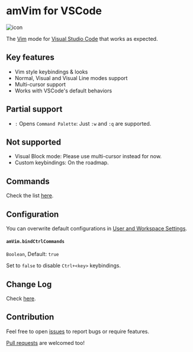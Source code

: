 # amVim for VSCode

![icon](images/icon.png)

The [Vim](http://www.vim.org/) mode for [Visual Studio Code](https://code.visualstudio.com/) that works as expected.


## Key features

- Vim style keybindings & looks
- Normal, Visual and Visual Line modes support
- Multi-cursor support
- Works with VSCode's default behaviors

## Partial support

- `:` Opens `Command Palette`: Just `:w` and `:q` are supported.

## Not supported

- Visual Block mode: Please use multi-cursor instead for now.
- Custom keybindings: On the roadmap.


## Commands

Check the list [here](https://github.com/aioutecism/amVim-for-VSCode/issues/1).


## Configuration

You can overwrite default configurations in
[User and Workspace Settings](https://code.visualstudio.com/docs/customization/userandworkspace).

#### `amVim.bindCtrlCommands`

`Boolean`, Default: `true`

Set to `false` to disable `Ctrl+<key>` keybindings.


## Change Log

Check [here](https://github.com/aioutecism/amVim-for-VSCode/releases).


## Contribution

Feel free to open [issues](https://github.com/aioutecism/amVim-for-VSCode/issues) to report bugs or require features.

[Pull requests](https://github.com/aioutecism/amVim-for-VSCode/pulls) are welcomed too!
